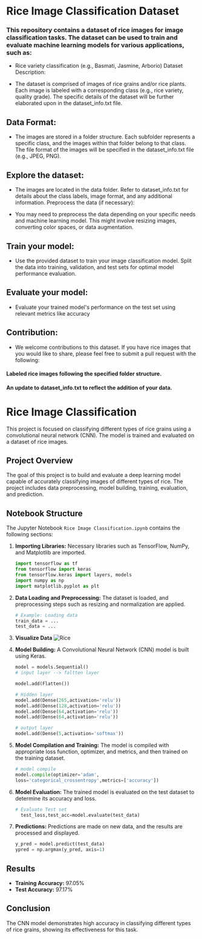 # Rice Image Classification Dataset
### This repository contains a dataset of rice images for image classification tasks. The dataset can be used to train and evaluate machine learning models for various applications, such as:

- Rice variety classification (e.g., Basmati, Jasmine, Arborio)
Dataset Description:

- The dataset is comprised of images of rice grains and/or rice plants. Each image is labeled with a corresponding class (e.g., rice variety, quality grade). The specific details of the dataset will be further elaborated upon in the dataset_info.txt file.

## Data Format:

- The images are stored in a folder structure. Each subfolder represents a specific class, and the images within that folder belong to that class. The file format of the images will be specified in the dataset_info.txt file (e.g., JPEG, PNG).


## Explore the dataset:

- The images are located in the data folder.
Refer to dataset_info.txt for details about the class labels, image format, and any additional information.
Preprocess the data (if necessary):

- You may need to preprocess the data depending on your specific needs and machine learning model. This might involve  resizing images, converting color spaces, or data augmentation.

## Train your model:

- Use the provided dataset to train your image classification model. Split the data into training, validation, and test sets for optimal model performance evaluation.

## Evaluate your model:

- Evaluate your trained model's performance on the test set using relevant metrics like accuracy

## Contribution:

- We welcome contributions to this dataset. If you have rice images that you would like to share, please feel free to submit a pull request with the following:

#### Labeled rice images following the specified folder structure.
#### An update to dataset_info.txt to reflect the addition of your data.


# Rice Image Classification

This project is focused on classifying different types of rice grains using a convolutional neural network (CNN). The model is trained and evaluated on a dataset of rice images.

## Project Overview

The goal of this project is to build and evaluate a deep learning model capable of accurately classifying images of different types of rice. The project includes data preprocessing, model building, training, evaluation, and prediction.



## Notebook Structure

The Jupyter Notebook `Rice Image Classification.ipynb` contains the following sections:

1. **Importing Libraries:**
    Necessary libraries such as TensorFlow, NumPy, and Matplotlib are imported.

    ```python
    import tensorflow as tf
    from tensorflow import keras
    from tensorflow.keras import layers, models
    import numpy as np
    import matplotlib.pyplot as plt
    ```


2. **Data Loading and Preprocessing:**
    The dataset is loaded, and preprocessing steps such as resizing and normalization are applied.

    ```python
    # Example: Loading data
    train_data = ...
    test_data = ...
    ```
3. **Visualize Data**
   ![Rice](https://github.com/Mahmedorabi/Rice_Image_classification/assets/105740465/23e94d72-555b-4c0e-a39b-dacda66b006e)

3. **Model Building:**
    A Convolutional Neural Network (CNN) model is built using Keras.

    ```python
    model = models.Sequential()
    # input layer --> faltten layer

   model.add(Flatten())

   # Hidden layer 
   model.add(Dense(265,activation='relu'))
   model.add(Dense(128,activation='relu'))
   model.add(Dense(64,activation='relu'))
   model.add(Dense(64,activation='relu'))

   # output layer 
   model.add(Dense(5,activation='softmax'))
    ```

4. **Model Compilation and Training:**
    The model is compiled with appropriate loss function, optimizer, and metrics, and then trained on the training dataset.

    ```python
    # model compile
   model.compile(optimizer='adam',
   loss='categorical_crossentropy',metrics=['accuracy'])
    ```

5. **Model Evaluation:**
    The trained model is evaluated on the test dataset to determine its accuracy and loss.

    ```python
    # Evaluate Test set
      test_loss,test_acc=model.evaluate(test_data)
    ```

6. **Predictions:**
    Predictions are made on new data, and the results are processed and displayed.

    ```python
    y_pred = model.predict(test_data)
    ypred = np.argmax(y_pred, axis=1)
    ```

## Results

- **Training Accuracy:** 97.05%
- **Test Accuracy:** 97.17%

## Conclusion

The CNN model demonstrates high accuracy in classifying different types of rice grains, showing its effectiveness for this task.



